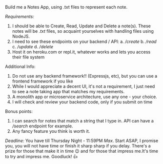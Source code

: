 Build me a Notes App,  using .txt files to represent each note.

*Requirements:*
1. I should be able to Create, Read,  Update and Delete a note(s).
These notes will be *.txt* files, so acquaint yourselves with handling files using NodeJS.
2. I need to see these endpoints on your backend / API:
a. */create*
b. */read*
c. */update*
d. */delete*
3. Host it on heroku.com or repl.it, whatever works and lets you access their file system

Additional Info:
1. Do not use any backend framework!! (Expressjs, etc), but you can use a frontend framework if you like
2. While I would appreciate a decent UI, it's not a requirement, I just need to see a note taking app that matches my requirements.
3. A monolith app or microservice architecture, use any one - your choice.
4. I will check and review your backend code, only if you submit on time

Bonus points:
1. I can search for notes that match a string that I type in.
API can have a */search* endpoint for example.
2. Any fancy feature you think is worth it.

*Deadline:*
You have till Thursday Night - 11:59PM *Max*.
Start ASAP, I promise you, you will not have time or finish it sharp sharp if you delay.
There's a prize for those that make it in time :wink:
and for those that impress me.It's time to try and impress me.
Goodluck! :+1:
